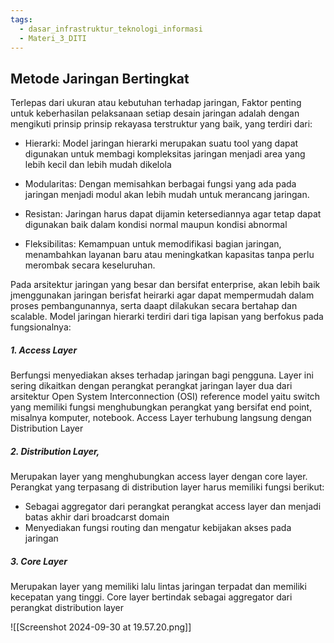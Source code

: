 ```yaml
---
tags:
  - dasar_infrastruktur_teknologi_informasi
  - Materi_3_DITI
---
```

## Metode Jaringan Bertingkat

Terlepas dari ukuran atau kebutuhan terhadap jaringan, Faktor penting untuk keberhasilan pelaksanaan setiap desain jaringan adalah dengan mengikuti prinsip prinsip rekayasa terstruktur yang baik, yang terdiri dari:

- Hierarki: Model jaringan hierarki merupakan suatu tool yang dapat digunakan untuk membagi kompleksitas jaringan menjadi area yang lebih kecil dan lebih mudah dikelola
  
- Modularitas: Dengan memisahkan berbagai fungsi yang ada pada jaringan menjadi modul akan lebih mudah untuk merancang jaringan.
  
- Resistan: Jaringan harus dapat dijamin ketersediannya agar tetap dapat digunakan baik dalam kondisi normal maupun kondisi abnormal
  
- Fleksibilitas: Kemampuan untuk memodifikasi bagian jaringan, menambahkan layanan baru atau meningkatkan kapasitas tanpa perlu merombak secara keseluruhan.

Pada arsitektur jaringan yang besar dan bersifat enterprise, akan lebih baik jmenggunakan jaringan berisfat heirarki agar dapat mempermudah dalam proses pembangunannya, serta daapt dilakukan secara bertahap dan scalable. Model jaringan hierarki terdiri dari tiga lapisan yang berfokus pada fungsionalnya:

##### 1. Access Layer

Berfungsi menyediakan akses terhadap jaringan bagi pengguna. Layer ini sering dikaitkan dengan perangkat perangkat jaringan layer dua dari arsitektur Open System Interconnection (OSI) reference model yaitu switch yang memiliki fungsi menghubungkan perangkat yang bersifat end point, misalnya komputer, notebook. Access Layer terhubung langsung dengan Distribution Layer

##### 2. Distribution Layer,

Merupakan layer yang menghubungkan access layer dengan core layer. Perangkat yang terpasang di distribution layer harus memiliki fungsi berikut:
- Sebagai aggregator dari perangkat perangkat access layer dan menjadi batas akhir dari broadcarst domain
- Menyediakan fungsi routing dan mengatur kebijakan akses pada jaringan

##### 3. Core Layer

Merupakan layer yang memiliki lalu lintas jaringan terpadat dan memiliki kecepatan yang tinggi. Core layer bertindak sebagai aggregator dari perangkat distribution layer


![[Screenshot 2024-09-30 at 19.57.20.png]]
